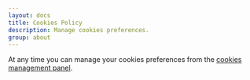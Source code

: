```yaml
---
layout: docs
title: Cookies Policy
description: Manage cookies preferences.
group: about
---
```


At any time you can manage your cookies preferences from the <a href="javascript:tarteaucitron.userInterface.openPanel();">cookies management panel</a>.
